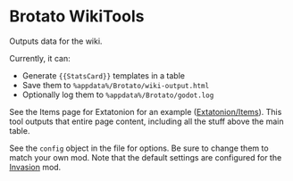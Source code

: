 # Brotato WikiTools

Outputs data for the wiki.

Currently, it can:

- Generate `{{StatsCard}}` templates in a table
- Save them to `%appdata%/Brotato/wiki-output.html`
- Optionally log them to `%appdata%/Brotato/godot.log`

See the Items page for Extatonion for an example ([Extatonion/Items](https://brotato.wiki.spellsandguns.com/Mod:Extatonion/Items)). This tool outputs that entire page content, including all the stuff above the main table.

See the `config` object in the file for options. Be sure to change them to match your own mod. Note that the default settings are configured for the [Invasion](https://brotato.wiki.spellsandguns.com/Mod:Invasion) mod.
